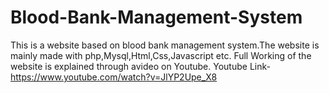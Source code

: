 # Blood-Bank-Management-System
This is a website based on blood bank management system.The website is mainly made with php,Mysql,Html,Css,Javascript etc.
Full Working of the website is explained through  avideo on Youtube.
Youtube Link-https://www.youtube.com/watch?v=JlYP2Upe_X8

